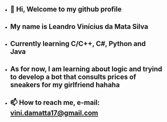 - ## 👋 Hi, Welcome to my github profile
- ## My name is Leandro Vinícius da Mata Silva
- ## Currently learning C/C++, C#, Python and Java
- ## As for now, I am learning about logic and tryind to develop a bot that consults prices of sneakers for my girlfriend hahaha
- ## 📫 How to reach me, e-mail: vini.damatta17@gmail.com



